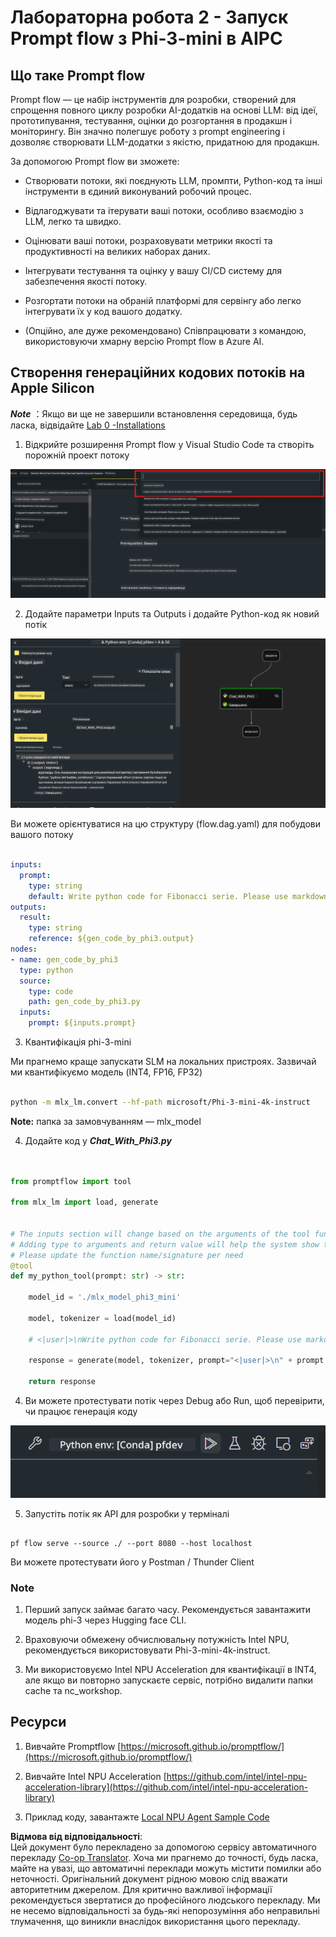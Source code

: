 <!--
CO_OP_TRANSLATOR_METADATA:
{
  "original_hash": "3dbbf568625b1ee04b354c2dc81d3248",
  "translation_date": "2025-07-17T04:30:06+00:00",
  "source_file": "md/02.Application/02.Code/Phi3/VSCodeExt/HOL/Apple/02.PromptflowWithMLX.md",
  "language_code": "uk"
}
-->
# **Лабораторна робота 2 - Запуск Prompt flow з Phi-3-mini в AIPC**

## **Що таке Prompt flow**

Prompt flow — це набір інструментів для розробки, створений для спрощення повного циклу розробки AI-додатків на основі LLM: від ідеї, прототипування, тестування, оцінки до розгортання в продакшн і моніторингу. Він значно полегшує роботу з prompt engineering і дозволяє створювати LLM-додатки з якістю, придатною для продакшн.

За допомогою Prompt flow ви зможете:

- Створювати потоки, які поєднують LLM, промпти, Python-код та інші інструменти в єдиний виконуваний робочий процес.

- Відлагоджувати та ітерувати ваші потоки, особливо взаємодію з LLM, легко та швидко.

- Оцінювати ваші потоки, розраховувати метрики якості та продуктивності на великих наборах даних.

- Інтегрувати тестування та оцінку у вашу CI/CD систему для забезпечення якості потоку.

- Розгортати потоки на обраній платформі для сервінгу або легко інтегрувати їх у код вашого додатку.

- (Опційно, але дуже рекомендовано) Співпрацювати з командою, використовуючи хмарну версію Prompt flow в Azure AI.

## **Створення генераційних кодових потоків на Apple Silicon**

***Note*** ：Якщо ви ще не завершили встановлення середовища, будь ласка, відвідайте [Lab 0 -Installations](./01.Installations.md)

1. Відкрийте розширення Prompt flow у Visual Studio Code та створіть порожній проект потоку

![create](../../../../../../../../../translated_images/pf_create.bde888dc83502eba082a058175bbf1eee6791219795393a386b06fd3043ec54d.uk.png)

2. Додайте параметри Inputs та Outputs і додайте Python-код як новий потік

![flow](../../../../../../../../../translated_images/pf_flow.520824c0969f2a94f17e947f86bdc4b4c6c88a2efa394fe3bcfb58c0dbc578a7.uk.png)

Ви можете орієнтуватися на цю структуру (flow.dag.yaml) для побудови вашого потоку

```yaml

inputs:
  prompt:
    type: string
    default: Write python code for Fibonacci serie. Please use markdown as output
outputs:
  result:
    type: string
    reference: ${gen_code_by_phi3.output}
nodes:
- name: gen_code_by_phi3
  type: python
  source:
    type: code
    path: gen_code_by_phi3.py
  inputs:
    prompt: ${inputs.prompt}


```

3. Квантифікація phi-3-mini

Ми прагнемо краще запускати SLM на локальних пристроях. Зазвичай ми квантифікуємо модель (INT4, FP16, FP32)

```bash

python -m mlx_lm.convert --hf-path microsoft/Phi-3-mini-4k-instruct

```

**Note:** папка за замовчуванням — mlx_model

4. Додайте код у ***Chat_With_Phi3.py***

```python


from promptflow import tool

from mlx_lm import load, generate


# The inputs section will change based on the arguments of the tool function, after you save the code
# Adding type to arguments and return value will help the system show the types properly
# Please update the function name/signature per need
@tool
def my_python_tool(prompt: str) -> str:

    model_id = './mlx_model_phi3_mini'

    model, tokenizer = load(model_id)

    # <|user|>\nWrite python code for Fibonacci serie. Please use markdown as output<|end|>\n<|assistant|>

    response = generate(model, tokenizer, prompt="<|user|>\n" + prompt  + "<|end|>\n<|assistant|>", max_tokens=2048, verbose=True)

    return response


```

4. Ви можете протестувати потік через Debug або Run, щоб перевірити, чи працює генерація коду

![RUN](../../../../../../../../../translated_images/pf_run.4239e8a0b420a58284edf6ee1471c1697c345670313c8e7beac0edaee15b9a9d.uk.png)

5. Запустіть потік як API для розробки у терміналі

```

pf flow serve --source ./ --port 8080 --host localhost   

```

Ви можете протестувати його у Postman / Thunder Client

### **Note**

1. Перший запуск займає багато часу. Рекомендується завантажити модель phi-3 через Hugging face CLI.

2. Враховуючи обмежену обчислювальну потужність Intel NPU, рекомендується використовувати Phi-3-mini-4k-instruct.

3. Ми використовуємо Intel NPU Acceleration для квантифікації в INT4, але якщо ви повторно запускаєте сервіс, потрібно видалити папки cache та nc_workshop.

## **Ресурси**

1. Вивчайте Promptflow [https://microsoft.github.io/promptflow/](https://microsoft.github.io/promptflow/)

2. Вивчайте Intel NPU Acceleration [https://github.com/intel/intel-npu-acceleration-library](https://github.com/intel/intel-npu-acceleration-library)

3. Приклад коду, завантажте [Local NPU Agent Sample Code](../../../../../../../../../code/07.Lab/01/AIPC/local-npu-agent)

**Відмова від відповідальності**:  
Цей документ було перекладено за допомогою сервісу автоматичного перекладу [Co-op Translator](https://github.com/Azure/co-op-translator). Хоча ми прагнемо до точності, будь ласка, майте на увазі, що автоматичні переклади можуть містити помилки або неточності. Оригінальний документ рідною мовою слід вважати авторитетним джерелом. Для критично важливої інформації рекомендується звертатися до професійного людського перекладу. Ми не несемо відповідальності за будь-які непорозуміння або неправильні тлумачення, що виникли внаслідок використання цього перекладу.